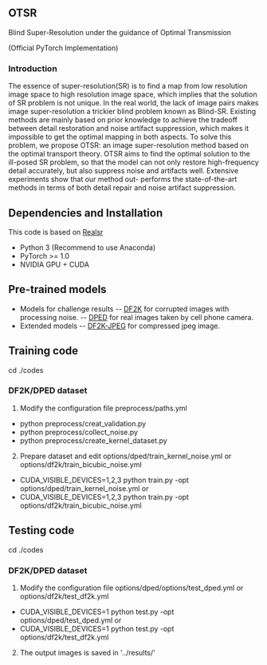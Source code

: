 ## OTSR
Blind Super-Resolution under the guidance of Optimal Transmission

(Official PyTorch Implementation)
### Introduction

The essence of super-resolution(SR) is to find a map from low resolution image space to high resolution image space,  which implies that the solution of SR problem is not unique. In the real world, the lack of image pairs makes image super-resolution a trickier blind problem known as Blind-SR. Existing methods are mainly based on prior knowledge to achieve the tradeoff between detail restoration and noise artifact suppression, which makes it impossible to get the optimal mapping in both aspects.  To solve this problem, we propose OTSR: an image super-resolution method based on the optimal transport theory. OTSR aims to find the optimal solution to the ill-posed SR problem, so that the model can not only restore high-frequency detail accurately, but also suppress noise and artifacts well. Extensive experiments show that our method out- performs the state-of-the-art methods in terms of both detail repair and noise artifact suppression.


## Dependencies and Installation

This code is based on [Realsr](https://github.com/jixiaozhong/RealSR)


+ Python 3 (Recommend to use Anaconda)
+ PyTorch >= 1.0
+ NVIDIA GPU + CUDA

## Pre-trained models
+ Models for challenge results
--  [DF2K](https://drive.google.com/open?id=1pWGfSw-UxOkrtbh14GeLQgYnMLdLguOF) for corrupted images with processing noise.
--  [DPED](https://drive.google.com/open?id=1zZIuQSepFlupV103AatoP-JSJpwJFS19) for real images taken by cell phone camera.
+ Extended models
--  [DF2K-JPEG](https://drive.google.com/open?id=1w8QbCLM6g-MMVlIhRERtSXrP-Dh7cPhm) for compressed jpeg image.


## Training code
cd ./codes
### DF2K/DPED dataset
1. Modify the configuration file preprocess/paths.yml

+ python preprocess/creat_validation.py
+ python preprocess/collect_noise.py
+ python preprocess/create_kernel_dataset.py

2. Prepare dataset and edit options/dped/train_kernel_noise.yml or options/df2k/train_bicubic_noise.yml
+ CUDA_VISIBLE_DEVICES=1,2,3  python train.py -opt options/dped/train_kernel_noise.yml or 
+ CUDA_VISIBLE_DEVICES=1,2,3  python train.py -opt options/df2k/train_bicubic_noise.yml 



## Testing code
cd ./codes
### DF2K/DPED dataset
1. Modify the configuration file options/dped/options/test_dped.yml or options/df2k/test_df2k.yml

+ CUDA_VISIBLE_DEVICES=1 python test.py -opt options/dped/test_dped.yml or 
+ CUDA_VISIBLE_DEVICES=1 python test.py -opt options/df2k/test_df2k.yml

2. The output images is saved in '../results/'

